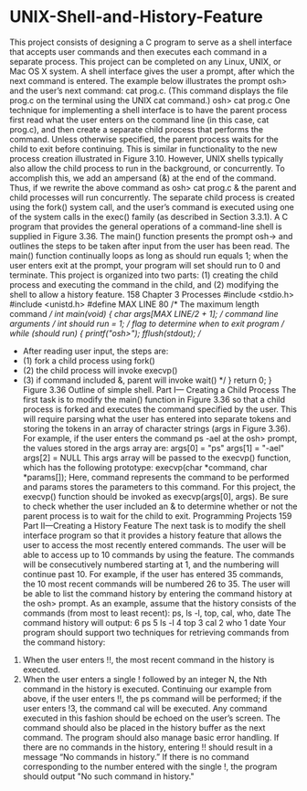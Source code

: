 # UNIX-Shell-and-History-Feature
This project consists of designing a C program to serve as a shell interface
that accepts user commands and then executes each command in a separate
process. This project can be completed on any Linux, UNIX, or Mac OS X system.
A shell interface gives the user a prompt, after which the next command
is entered. The example below illustrates the prompt osh> and the user’s
next command: cat prog.c. (This command displays the file prog.c on the
terminal using the UNIX cat command.)
osh> cat prog.c
One technique for implementing a shell interface is to have the parent process
first read what the user enters on the command line (in this case, cat
prog.c), and then create a separate child process that performs the command.
Unless otherwise specified, the parent process waits for the child to exit
before continuing. This is similar in functionality to the new process creation
illustrated in Figure 3.10. However, UNIX shells typically also allow the child
process to run in the background, or concurrently. To accomplish this, we add
an ampersand (&) at the end of the command. Thus, if we rewrite the above
command as
osh> cat prog.c &
the parent and child processes will run concurrently.
The separate child process is created using the fork() system call, and the
user’s command is executed using one of the system calls in the exec() family
(as described in Section 3.3.1).
A C program that provides the general operations of a command-line shell
is supplied in Figure 3.36. The main() function presents the prompt osh->
and outlines the steps to be taken after input from the user has been read. The
main() function continually loops as long as should run equals 1; when the
user enters exit at the prompt, your program will set should run to 0 and
terminate.
This project is organized into two parts: (1) creating the child process and
executing the command in the child, and (2) modifying the shell to allow a
history feature.
158 Chapter 3 Processes
#include <stdio.h>
#include <unistd.h>
#define MAX LINE 80 /* The maximum length command */
int main(void)
{
char *args[MAX LINE/2 + 1]; /* command line arguments */
int should run = 1; /* flag to determine when to exit program */
while (should run) {
printf("osh>");
fflush(stdout);
/**
* After reading user input, the steps are:
* (1) fork a child process using fork()
* (2) the child process will invoke execvp()
* (3) if command included &, parent will invoke wait()
*/
}
return 0;
}
Figure 3.36 Outline of simple shell.
Part I— Creating a Child Process
The first task is to modify the main() function in Figure 3.36 so that a child
process is forked and executes the command specified by the user. This will
require parsing what the user has entered into separate tokens and storing the
tokens in an array of character strings (args in Figure 3.36). For example, if the
user enters the command ps -ael at the osh> prompt, the values stored in the
args array are:
args[0] = "ps"
args[1] = "-ael"
args[2] = NULL
This args array will be passed to the execvp() function, which has the
following prototype:
execvp(char *command, char *params[]);
Here, command represents the command to be performed and params stores the
parameters to this command. For this project, the execvp() function should
be invoked as execvp(args[0], args). Be sure to check whether the user
included an & to determine whether or not the parent process is to wait for the
child to exit.
Programming Projects 159
Part II—Creating a History Feature
The next task is to modify the shell interface program so that it provides
a history feature that allows the user to access the most recently entered
commands. The user will be able to access up to 10 commands by using the
feature. The commands will be consecutively numbered starting at 1, and
the numbering will continue past 10. For example, if the user has entered 35
commands, the 10 most recent commands will be numbered 26 to 35.
The user will be able to list the command history by entering the command
history
at the osh> prompt. As an example, assume that the history consists of the
commands (from most to least recent):
ps, ls -l, top, cal, who, date
The command history will output:
6 ps
5 ls -l
4 top
3 cal
2 who
1 date
Your program should support two techniques for retrieving commands
from the command history:
1. When the user enters !!, the most recent command in the history is
executed.
2. When the user enters a single ! followed by an integer N, the Nth
command in the history is executed.
Continuing our example from above, if the user enters !!, the ps command
will be performed; if the user enters !3, the command cal will be executed.
Any command executed in this fashion should be echoed on the user’s screen.
The command should also be placed in the history buffer as the next command.
The program should also manage basic error handling. If there are
no commands in the history, entering !! should result in a message “No
commands in history.” If there is no command corresponding to the number
entered with the single !, the program should output "No such command in
history."
